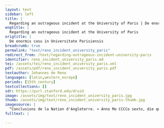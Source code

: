 ```yaml
---
layout: text
sidebar: left
title: |
  Regarding an outrageous incident at the University of Paris | De enormis casu in Universitate Parisiensis
engtitle: |
  Regarding an outrageous incident at the University of Paris
origtitle: |
  De enormis casu in Universitate Parisiensis
breadcrumb: true
permalink: "text/reno_incident_university_paris"
redirect_from: /text/regarding-outrageous-incident-university-paris
identifier: reno_incident_university_paris.md
tei: /assets/tei/reno_incident_university_paris.xml
pdf: /assets/pdf/reno_incident_university_paris.pdf
textauthor: Johannes de Reno
languages: [latin,western_europe]
periods: [15th_century]
textcollections: []
sdr: https://purl.stanford.edu/druid 
image: /assets/img/text/reno_incident_university_paris.jpg
thumb: /assets/img/text/reno_incident_university_paris-thumb.jpg
imagesource: |
  “Conclusions de la Nation d'Angleterre. « Anno Mo CCCCo sexto, die quinta mensis maii — Mo CCCCo XXIIII, die septima mensis martii »”, NuBIS (Bibliothèque interuniversitaire de la Sorbonne)
fulltext: |
  
---
```

